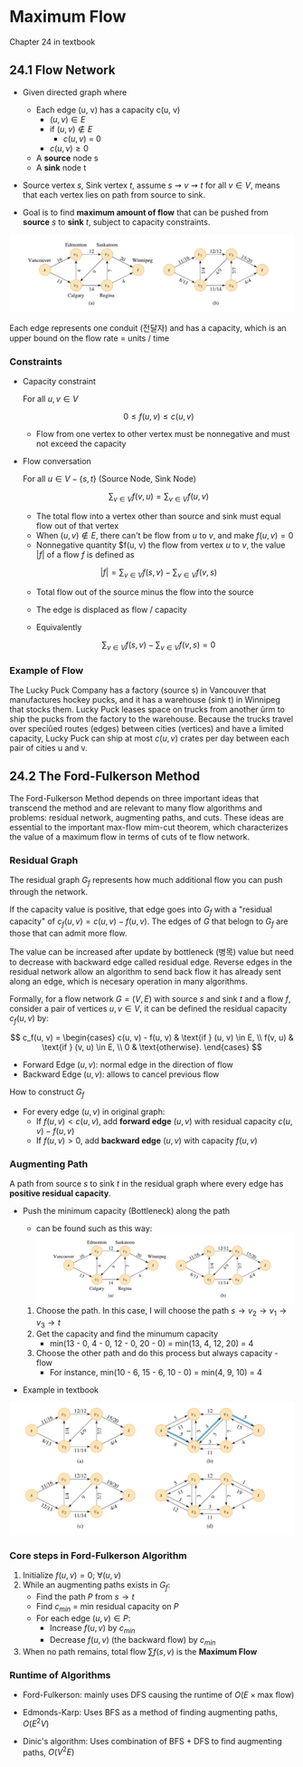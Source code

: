 # Maximum Flow

Chapter 24 in textbook

## 24.1 Flow Network

- Given directed graph where 
    - Each edge (u, v) has a capacity c(u, v)
        - $(u, v) \in E$
        - if $(u, v) \notin E$
            - $c(u, v)$ = 0
        - $c(u, v) \geq 0$
    - A **source** node s
    - A **sink** node t

- Source vertex $s$, Sink vertex $t$, assume $s \rightsquigarrow v \rightsquigarrow t$ for all $v \in V$, means that each vertex lies on path from source to sink.

- Goal is to find **maximum amount of flow** that can be pushed from **source** $s$ to **sink** $t$, subject to capacity constraints.

![Flow Network](../../static/cmpt-307/flow-network.png)

Each edge represents one conduit (전달자) and has a capacity, which is an upper bound on the flow rate = units / time

### Constraints
- Capacity constraint

    For all $u, v \in V$

    $$
    0 \leq f(u, v) \leq c(u, v)
    $$

    - Flow from one vertex to other vertex must be nonnegative and must not exceed the capacity

- Flow conversation

    For all $u \in V - \{s, t\}$ (Source Node, Sink Node)

    $$
    \sum_{v \in V} f(v, u) = \sum_{v \in V} f(u, v)
    $$
    
    - The total flow into a vertex other than source and sink must equal flow out of that vertex
    - When $(u, v) \notin E$, there can't be flow from $u$ to $v$, and make $f(u, v) = 0$
    - Nonnegative quantity $f(u, v) the flow from vertex $u$ to $v$, the value $|f|$ of a flow $f$ is defined as

    $$
    |f| = \sum_{v \in V} f(s, v) - \sum_{v \in V} f(v, s)
    $$

    - Total flow out of the source minus the flow into the source
    - The edge is displaced as flow / capacity

    - Equivalently

    $$
    \sum_{v \in V} f(s, v) - \sum_{v \in V} f(v, s) = 0
    $$

### Example of Flow

The Lucky Puck Company has a factory (source s) in Vancouver that manufactures
hockey pucks, and it has a warehouse (sink t) in Winnipeg that stocks them. Lucky
Puck leases space on trucks from another ûrm to ship the pucks from the factory
to the warehouse. Because the trucks travel over speciûed routes (edges) between
cities (vertices) and have a limited capacity, Lucky Puck can ship at most $c(u, v)$
crates per day between each pair of cities u and v.

## 24.2 The Ford-Fulkerson Method

The Ford-Fulkerson Method depends on three important ideas that transcend the method and are relevant to many flow algorithms and problems: residual network, augmenting paths, and cuts. These ideas are essential to the important max-flow mim-cut theorem, which characterizes the value of a maximum flow in terms of cuts of te flow network.

### Residual Graph

The residual graph $G_f$ represents how much additional flow you can push through the network.

If the capacity value is positive, that edge goes into $G_f$ with a "residual capacity" of $c_f(u, v) = c(u, v) - f(u, v)$. The edges of $G$ that belogn to $G_f$ are those that can admit more flow.

The value can be increased after update by bottleneck (병목) value but need to decrease with backward edge called residual edge. Reverse edges in the residual network allow an algorithm to send back flow it has already sent along an edge, which is necesary operation in many algorithms. 

Formally, for a flow network $G = (V, E)$ with source $s$ and sink $t$ and a flow $f$, consider a pair of vertices $u, v \in V$, it can be defined the residual capacity $c_f(u, v)$ by:

$$
c_f(u, v) =
\begin{cases}
c(u, v) - f(u, v) & \text{if } (u, v) \in E, \\
f(v, u) & \text{if } (v, u) \in E, \\
0 & \text{otherwise}.
\end{cases}
$$

- Forward Edge $(u, v)$: normal edge in the direction of flow
- Backward Edge $(u, v)$: allows to cancel previous flow

How to construct $G_f$
- For every edge $(u, v)$ in original graph:
    - If $f(u, v) < c(u, v)$, add **forward edge** $(u ,v)$ with residual capacity $c(u, v) - f(u, v)$
    - If $f(u ,v) > 0$, add **backward edge** $(u ,v)$ with capacity $f(u, v)$

### Augmenting Path

A path from source $s$ to sink $t$ in the residual graph where every edge has **positive residual capacity**.

- Push the minimum capacity (Bottleneck) along the path
    - can be found such as this way:
    ![Flow Network](../../static/cmpt-307/flow-network.png)

    1. Choose the path. In this case, I will choose the path $s \rightarrow v_2 \rightarrow v_1 \rightarrow v_3 \rightarrow t$
    2. Get the capacity and find the minumum capacity
        - min(13 - 0, 4 - 0, 12 - 0, 20 - 0) = min(13, 4, 12, 20) = 4
    3. Choose the other path and do this process but always capacity - flow
        - For instance, min(10 - 6, 15 - 6, 10 - 0) = min(4, 9, 10) = 4
- Example in textbook

![Residual Network](../../static/cmpt-307/residual-graph.png)

### Core steps in Ford-Fulkerson Algorithm
1. Initialize $f(u, v) = 0;$  $\forall (u, v)$
2. While an augmenting paths exists in $G_f$:
    - Find the path $P$ from $s \rightarrow t$
    - Find $c_{min}$ = min residual capacity on $P$
    - For each edge $(u, v) \in P$:
        - Increase $f(u, v)$ by $c_{min}$
        - Decrease $f(u, v)$ (the backward flow) by $c_{min}$
3. When no path remains, total flow $\sum f(s, v)$ is the **Maximum Flow**

### Runtime of Algorithms

- Ford-Fulkerson: mainly uses DFS causing the runtime of $O(E \times \text{max flow})$

- Edmonds-Karp: Uses BFS as a method of finding augmenting paths, $O(E^2V)$

- Dinic's algorithm: Uses combination of BFS + DFS to find augmenting paths, $O(V^2E)$